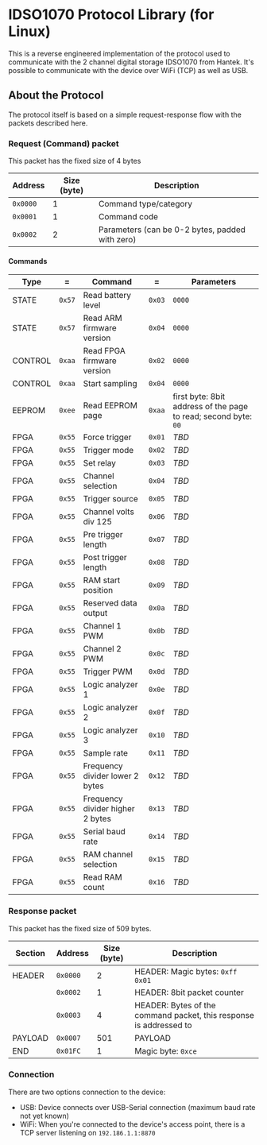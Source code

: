 # IDSO1070 Protocol Library (for Linux)

This is a reverse engineered implementation of the protocol used to communicate with the 2 channel digital storage IDSO1070 from Hantek.
It's possible to communicate with the device over WiFi (TCP) as well as USB.

## About the Protocol

The protocol itself is based on a simple request-response flow with the packets described here.

### Request (Command) packet

This packet has the fixed size of 4 bytes

Address|Size (byte)|Description
-|-|-
`0x0000`|1|Command type/category
`0x0001`|1|Command code
`0x0002`|2|Parameters (can be 0-2 bytes, padded with zero)

#### Commands

Type|=|Command|=|Parameters
-|-|-|-|-
STATE|`0x57`|Read battery level|`0x03`|`0000`
STATE|`0x57`|Read ARM firmware version|`0x04`|`0000`
CONTROL|`0xaa`|Read FPGA firmware version|`0x02`|`0000`
CONTROL|`0xaa`|Start sampling|`0x04`|`0000`
EEPROM|`0xee`|Read EEPROM page|`0xaa`|first byte: 8bit address of the page to read; second byte: `00`
FPGA|`0x55`|Force trigger|`0x01`|*TBD*
FPGA|`0x55`|Trigger mode|`0x02`|*TBD*
FPGA|`0x55`|Set relay|`0x03`|*TBD*
FPGA|`0x55`|Channel selection|`0x04`|*TBD*
FPGA|`0x55`|Trigger source|`0x05`|*TBD*
FPGA|`0x55`|Channel volts div 125|`0x06`|*TBD*
FPGA|`0x55`|Pre trigger length|`0x07`|*TBD*
FPGA|`0x55`|Post trigger length|`0x08`|*TBD*
FPGA|`0x55`|RAM start position|`0x09`|*TBD*
FPGA|`0x55`|Reserved data output|`0x0a`|*TBD*
FPGA|`0x55`|Channel 1 PWM|`0x0b`|*TBD*
FPGA|`0x55`|Channel 2 PWM|`0x0c`|*TBD*
FPGA|`0x55`|Trigger PWM|`0x0d`|*TBD*
FPGA|`0x55`|Logic analyzer 1|`0x0e`|*TBD*
FPGA|`0x55`|Logic analyzer 2|`0x0f`|*TBD*
FPGA|`0x55`|Logic analyzer 3|`0x10`|*TBD*
FPGA|`0x55`|Sample rate|`0x11`|*TBD*
FPGA|`0x55`|Frequency divider lower 2 bytes|`0x12`|*TBD*
FPGA|`0x55`|Frequency divider higher 2 bytes|`0x13`|*TBD*
FPGA|`0x55`|Serial baud rate|`0x14`|*TBD*
FPGA|`0x55`|RAM channel selection|`0x15`|*TBD*
FPGA|`0x55`|Read RAM count|`0x16`|*TBD*

### Response packet

This packet has the fixed size of 509 bytes.

Section|Address|Size (byte)|Description
-|-|-|-
HEADER|`0x0000`|2|HEADER: Magic bytes: `0xff 0x01`
||`0x0002`|1|HEADER: 8bit packet counter
||`0x0003`|4|HEADER: Bytes of the command packet, this response is addressed to
PAYLOAD|`0x0007`|501|PAYLOAD
END|`0x01FC`|1|Magic byte: `0xce`

### Connection

There are two options connection to the device:

* USB: Device connects over USB-Serial connection (maximum baud rate not yet known)
* WiFi: When you're connected to the device's access point, there is a TCP server listening on `192.186.1.1:8870`